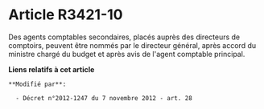 # Article R3421-10

Des agents comptables secondaires, placés auprès des directeurs de comptoirs, peuvent être nommés par le directeur général,
après accord du ministre chargé du budget et après avis de l'agent comptable principal.

**Liens relatifs à cet article**

	**Modifié par**:

	  - Décret n°2012-1247 du 7 novembre 2012 - art. 28
